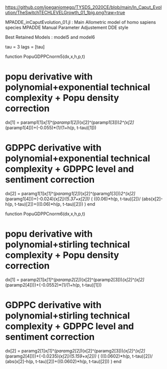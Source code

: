 

https://github.com/joeganiomego/TYSDS_2020CE/blob/main/In_Caput_Evolution/TheSwitchTECHLEVELGrowth_01_1big.png?raw=true



MPADDE_inCaputEvolution_01.jl  :
Main Allometric model of homo sapiens species
MPADDE   Manual Parameter Adjustement DDE style



Best Retained Models : model5  and model6



tau = 3
lags = [tau]

function PopuGDPPCnorm5(dx,x,h,p,t)
# popu derivative with polynomial+exponential technical complexity + Popu density correction
dx[1] = paramp1[1]*x[1]^(paramp1[2])*(x[2]^(paramp1[3]))*2^(x[2]*(paramp1[4]))+(-0.055)*(1/(1+h(p, t-tau)[1]))
# GDPPC derivative with polynomial+exponential technical complexity + GDPPC level and sentiment correction
dx[2] = paramg1[1]*x[1]^(paramg1[2])*(x[2]^(paramg1[3]))*2^(x[2]*(paramg1[4]))+(-0.024)*(x[2]/(5.37+x[2]))*
(
((0.06)*h(p, t-tau)[2])/
(abs(x[2]-h(p, t-tau)[2])+((0.06)*h(p, t-tau)[2]))
)
end


function PopuGDPPCnorm6(dx,x,h,p,t)
# popu derivative with polynomial+stirling technical complexity + Popu density correction
dx[1] = paramp2[1]*x[1]^(paramp2[2])*(x[2]^(paramp2[3]))*(x[2]^(x[2]*(paramp2[4])))+(-0.0552)*(1/(1+h(p, t-tau)[1]))
# GDPPC derivative with polynomial+stirling technical complexity + GDPPC level and sentiment correction
dx[2] = paramg2[1]*x[1]^(paramg2[2])*(x[2]^(paramg2[3]))*(x[2]^(x[2]*(paramg2[4])))+(-0.0235)*(x[2]/(5.159+x[2]))*
(
((0.0602)*h(p, t-tau)[2])/
(abs(x[2]-h(p, t-tau)[2])+((0.0602)*h(p, t-tau)[2]))
)
end
